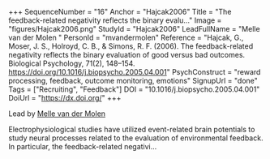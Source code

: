 +++
SequenceNumber = "16"
Anchor = "Hajcak2006"
Title = "The feedback-related negativity reflects the binary evalu..."
Image = "figures/Hajcak2006.png"
StudyId = "Hajcak2006"
LeadFullName = "Melle van der Molen "
PersonId = "mvandermolen"
Reference = "Hajcak, G., Moser, J. S., Holroyd, C. B., & Simons, R. F. (2006). The feedback-related negativity reflects the binary evaluation of good versus bad outcomes. Biological Psychology, 71(2), 148–154. https://doi.org/10.1016/j.biopsycho.2005.04.001"
PsychConstruct = "reward processing, feedback, outcome monitoring, emotions"
SignupUrl = "done"
Tags = ["Recruiting", "Feedback"]
DOI = "10.1016/j.biopsycho.2005.04.001"
DoiUrl = "https://dx.doi.org/"
+++

Lead by [Melle van der Molen ](/people/#mvandermolen)

Electrophysiological studies have utilized event-related brain potentials to study neural processes related to the evaluation of environmental feedback. In particular, the feedback-related negativi...